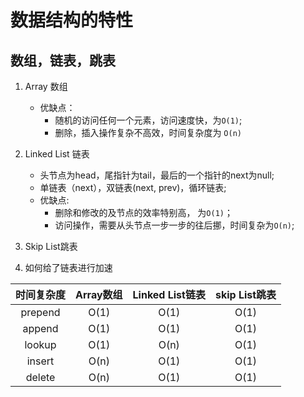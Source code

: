 # 数据结构的特性

## 数组，链表，跳表
1. Array 数组
	- 优缺点：	
		- 随机的访问任何一个元素，访问速度快，为`O(1)`;
		- 删除，插入操作复杂不高效，时间复杂度为 `O(n)`
2. Linked List 链表
	- 头节点为head，尾指针为tail，最后的一个指针的next为null;
	- 单链表（next），双链表(next, prev)，循环链表;
	- 优缺点: 
		- 删除和修改的及节点的效率特别高， 为`O(1)`；
		- 访问操作，需要从头节点一步一步的往后挪，时间复杂为`O(n)`;
3. Skip List跳表

4. 如何给了链表进行加速


| 时间复杂度 | Array数组	| Linked List链表	| skip List跳表	|
|	:------:| :-----: 	| :-----------:		| :-----------: |
| prepend 	| 	O(1)	| 	O(1)	| 	O(1)	|
| append 	| 	O(1)	| 	O(1)	| 	O(1)	|
| lookup	|	O(1)	| 	O(n)	| 	O(1)	|
| insert	|	O(n)	| 	O(1)	| 	O(1)	|
| delete	|	O(n)	| 	O(1)	| 	O(1)	|

